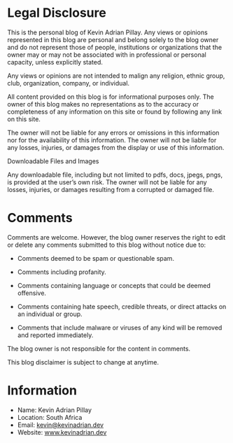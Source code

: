# Legal Disclosure

This is the personal blog of Kevin Adrian Pillay. Any views or opinions represented in this blog are personal and belong solely to the blog owner and do not represent those of people, institutions or organizations that the owner may or may not be associated with in professional or personal capacity, unless explicitly stated.

Any views or opinions are not intended to malign any religion, ethnic group, club, organization, company, or individual.

All content provided on this blog is for informational purposes only. The owner of this blog makes no representations as to the accuracy or completeness of any information on this site or found by following any link on this site.

The owner will not be liable for any errors or omissions in this information nor for the availability of this information. The owner will not be liable for any losses, injuries, or damages from the display or use of this information.

Downloadable Files and Images

Any downloadable file, including but not limited to pdfs, docs, jpegs, pngs, is provided at the user’s own risk. The owner will not be liable for any losses, injuries, or damages resulting from a corrupted or damaged file. 

# Comments

Comments are welcome. However, the blog owner reserves the right to edit or delete any comments submitted to this blog without notice due to:

- Comments deemed to be spam or questionable spam.

- Comments including profanity.

- Comments containing language or concepts that could be deemed offensive.

- Comments containing hate speech, credible threats, or direct attacks on an individual or group.

- Comments that include malware or viruses of any kind will be removed and reported immediately. 

The blog owner is not responsible for the content in comments.

This blog disclaimer is subject to change at anytime.

# Information

- Name:       Kevin Adrian Pillay
- Location:   South Africa
- Email:      kevin@kevinadrian.dev
- Website:    www.kevinadrian.dev
